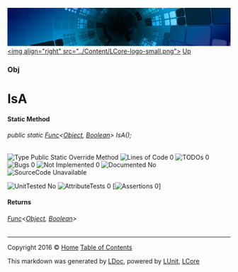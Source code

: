 ![](../Content/LCore-banner-small.png "")
[&lt;img align=&quot;right&quot; src=&quot;../Content/LCore-logo-small.png&quot;&gt;](../../README.md)
[Up](Obj.md)

### Obj

# IsA

#### Static Method

###### public static <a href="https://msdn.microsoft.com/en-us/library/bb549151.aspx" alt="" target="_blank">Func</a>&lt;[Object](https://msdn.microsoft.com/en-us/library/system.object.aspx), [Boolean](https://msdn.microsoft.com/en-us/library/system.boolean.aspx)&gt; IsA();

![Type Public Static Override Method](http://b.repl.ca/v1/Type-Public%20Static%20Override%20Method-blue.png "") ![Lines of Code 0](http://b.repl.ca/v1/Lines%20of%20Code-0-blue.png "") ![TODOs 0](http://b.repl.ca/v1/TODOs-0-green.png "") ![Bugs 0](http://b.repl.ca/v1/Bugs-0-green.png "") ![Not Implemented 0](http://b.repl.ca/v1/Not%20Implemented-0-green.png "") ![Documented No](http://b.repl.ca/v1/Documented-No-red.png "") ![SourceCode Unavailable](http://b.repl.ca/v1/SourceCode-Unavailable-red.png "")

![UnitTested No](http://b.repl.ca/v1/UnitTested-No-lightgrey.png "") ![AttributeTests 0](http://b.repl.ca/v1/AttributeTests-0-lightgrey.png "") [![Assertions 0](http://b.repl.ca/v1/Assertions-0-lightgrey.png "")]

#### Returns

###### <a href="https://msdn.microsoft.com/en-us/library/bb549151.aspx" alt="" target="_blank">Func</a>&lt;[Object](https://msdn.microsoft.com/en-us/library/system.object.aspx), [Boolean](https://msdn.microsoft.com/en-us/library/system.boolean.aspx)&gt;



---

Copyright 2016 &copy; [Home](../../README.md) [Table of Contents](../../TableOfContents.md)

This markdown was generated by [LDoc](https://github.com/CodeSingularity/LDoc), powered by [LUnit](https://github.com/CodeSingularity/LUnit), [LCore](https://github.com/CodeSingularity/LCore)
